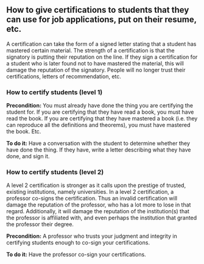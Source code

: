 ## How to give certifications to students that they can use for job applications, put on their resume, etc.

A certification can take the form of a signed letter stating that a student has mastered certain material.  The strength of a certification is that the signatory is putting their reputation on the line.  If they sign a certification for a student who is later found not to have mastered the material, this will damage the reputation of the signatory.  People will no longer trust their certifications, letters of recommendation, etc.

### How to certify students (level 1)

**Precondition:** You must already have done the thing you are certifying the student for.  If you are certifying that they have read a book, you must have read the book.  If you are certifying that they have mastered a book (i.e. they can reproduce all the definitions and theorems), you must have mastered the book.  Etc.

**To do it:** Have a conversation with the student to determine whether they have done the thing.  If they have, write a letter describing what they have done, and sign it.

### How to certify students (level 2)

A level 2 certification is stronger as it calls upon the prestige of trusted, existing institutions, namely universities.  In a level 2 certification, a professor co-signs the certification.  Thus an invalid certification will damage the reputation of the professor, who has a lot more to lose in that regard.  Additionally, it will damage the reputation of the institution(s) that the professor is affiliated with, and even perhaps the institution that granted the professor their degree.

**Precondition:** A professor who trusts your judgment and integrity in certifying students enough to co-sign your certifications.

**To do it:** Have the professor co-sign your certifications.
